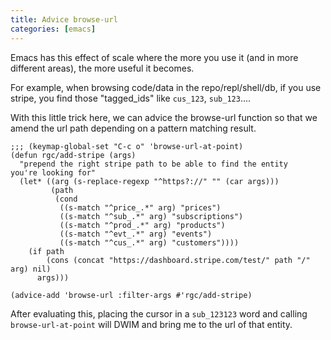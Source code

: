 ```yaml
---
title: Advice browse-url
categories: [emacs]
---
```


Emacs has this effect of scale where the more you use it (and in more
different areas), the more useful it becomes.

For example, when browsing code/data in the repo/repl/shell/db, if you
use stripe, you find those "tagged_ids" like `cus_123`, `sub_123`....

With this little trick here, we can advice the browse-url function so
that we amend the url path depending on a pattern matching result.

```elisp
;;; (keymap-global-set "C-c o" 'browse-url-at-point)
(defun rgc/add-stripe (args)
  "prepend the right stripe path to be able to find the entity
you're looking for"
  (let* ((arg (s-replace-regexp "^https?://" "" (car args)))
         (path
          (cond
           ((s-match "^price_.*" arg) "prices")
           ((s-match "^sub_.*" arg) "subscriptions")
           ((s-match "^prod_.*" arg) "products")
           ((s-match "^evt_.*" arg) "events")
           ((s-match "^cus_.*" arg) "customers"))))
    (if path
        (cons (concat "https://dashboard.stripe.com/test/" path "/" arg) nil)
      args)))

(advice-add 'browse-url :filter-args #'rgc/add-stripe)
```

After evaluating this, placing the cursor in a `sub_123123` word and
calling `browse-url-at-point` will DWIM and bring me to the url of
that entity.
